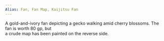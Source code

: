 ```yaml
---
Alias: Fan, Fan Map, Kaijitsu Fan
---
```


A gold-and-ivory fan depicting a gecko  walking amid cherry blossoms. The fan is worth 80 gp, but  
a crude map has been painted on the reverse side.